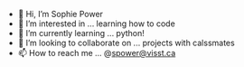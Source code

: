 - 👋 Hi, I’m Sophie Power
- 👀 I’m interested in ... learning how to code 
- 🌱 I’m currently learning ... python!
- 💞️ I’m looking to collaborate on ... projects with calssmates
- 📫 How to reach me ... @spower@visst.ca

<!---
sophie603/sophie603 is a ✨ special ✨ repository because its `README.md` (this file) appears on your GitHub profile.
You can click the Preview link to take a look at your changes.
--->
